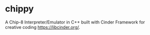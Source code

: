 # chippy
A Chip-8 Interpreter/Emulator in C++ built with Cinder Framework for creative coding https://libcinder.org/.
